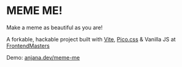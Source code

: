 # MEME ME!

Make a meme as beautiful as you are!

A forkable, hackable project built with [Vite](https://vitejs.dev),
[Pico.css](https://picocss.com) & Vanilla JS at
[FrontendMasters](https://frontendmasters.com)

Demo: [anjana.dev/meme-me](https://anjana.dev/meme-me)
